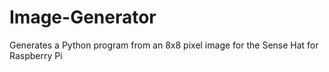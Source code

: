 # Image-Generator
Generates a Python program from an 8x8 pixel image for the Sense Hat for Raspberry Pi
